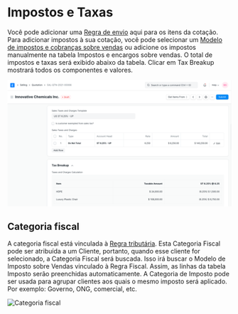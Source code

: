 # Impostos e Taxas



Você pode adicionar uma [Regra de envio](/docs/pt/selling/shipping-rule) aqui para os itens da cotação. Para adicionar impostos à sua cotação, você pode selecionar um [Modelo de impostos e cobranças sobre vendas](/docs/pt/selling/sales-taxes-and-charges-template) ou adicione os impostos manualmente na tabela Impostos e encargos sobre vendas. O total de impostos e taxas será exibido abaixo da tabela. Clicar em Tax Breakup mostrará todos os componentes e valores.


![Impostos na cotação](/files/quotation-taxes.png)


## Categoria fiscal


A categoria fiscal está vinculada à [Regra tributária](/docs/pt/accounts/tax-rule). Esta Categoria Fiscal pode ser atribuída a um Cliente, portanto, quando esse cliente for selecionado, a Categoria Fiscal será buscada. Isso irá buscar o Modelo de Imposto sobre Vendas vinculado à Regra Fiscal. Assim, as linhas da tabela Imposto serão preenchidas automaticamente. A Categoria de Imposto pode ser usada para agrupar clientes aos quais o mesmo imposto será aplicado. Por exemplo: Governo, ONG, comercial, etc.


![Categoria fiscal](&lcub;&lcub;docs_base_url}}/v13/assets/img/selling/tax-category.gif)



